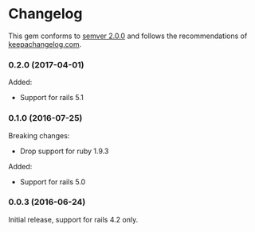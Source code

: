 # Changelog

This gem conforms to [semver 2.0.0][1] and follows the recommendations of
[keepachangelog.com][2].

### 0.2.0 (2017-04-01)

Added:

- Support for rails 5.1

### 0.1.0 (2016-07-25)

Breaking changes:

- Drop support for ruby 1.9.3

Added:

- Support for rails 5.0

### 0.0.3 (2016-06-24)

Initial release, support for rails 4.2 only.

[1]: http://semver.org/
[2]: http://keepachangelog.com/
